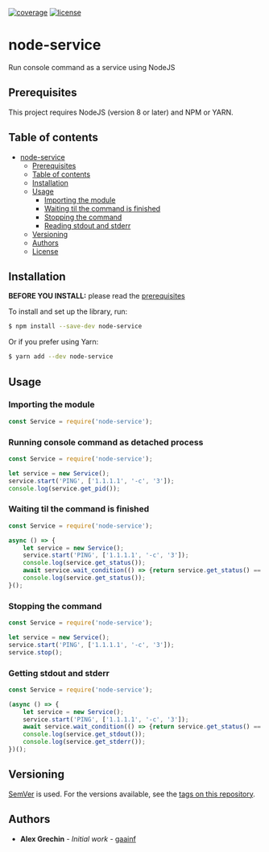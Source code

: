 [![coverage](https://codecov.io/gh/gaainf/node-service/branch/master/graph/badge.svg)](https://codecov.io/gh/gaainf/node-service/)
[![license](https://img.shields.io/bower/l/node-service.svg)](https://github.com/gaainf/node-service/blob/master/LICENSE)

# node-service
Run console command as a service using NodeJS

## Prerequisites

This project requires NodeJS (version 8 or later) and NPM or YARN.

## Table of contents
- [node-service](#node-service)
  - [Prerequisites](#prerequisites)
  - [Table of contents](#table-of-contents)
  - [Installation](#installation)
  - [Usage](#usage)
    - [Importing the module](#importing-the-module)
    - [Waiting til the command is finished](#waiting-til-command-is-finished)
    - [Stopping the command](#stopping-the-command)
    - [Reading stdout and stderr](#getting-stdout-and-stderr)
  - [Versioning](#versioning)
  - [Authors](#authors)
  - [License](#license)

## Installation

**BEFORE YOU INSTALL:** please read the [prerequisites](#prerequisites)

To install and set up the library, run:

```sh
$ npm install --save-dev node-service
```

Or if you prefer using Yarn:

```sh
$ yarn add --dev node-service
```

## Usage

### Importing the module

```js
const Service = require('node-service');
```

### Running console command as detached process

```js
const Service = require('node-service');

let service = new Service();
service.start('PING', ['1.1.1.1', '-c', '3']);
console.log(service.get_pid());
```

### Waiting til the command is finished

```js
const Service = require('node-service');

async () => {
    let service = new Service();
    service.start('PING', ['1.1.1.1', '-c', '3']);
    console.log(service.get_status());
    await service.wait_condition(() => {return service.get_status() == 'finished'}, 3000);
    console.log(service.get_status());
}();
```

### Stopping the command

```js
const Service = require('node-service');

let service = new Service();
service.start('PING', ['1.1.1.1', '-c', '3']);
service.stop();
```

### Getting stdout and stderr

```js
const Service = require('node-service');

(async () => {
    let service = new Service();
    service.start('PING', ['1.1.1.1', '-c', '3']);
    await service.wait_condition(() => {return service.get_status() == 'finished'}, 3000);
    console.log(service.get_stdout());
    console.log(service.get_stderr());
})();
```
## Versioning

[SemVer](http://semver.org/) is used. For the versions available, see the [tags on this repository](https://github.com/your/project/tags).

## Authors

* **Alex Grechin** - *Initial work* - [gaainf](https://github.com/gaainf)